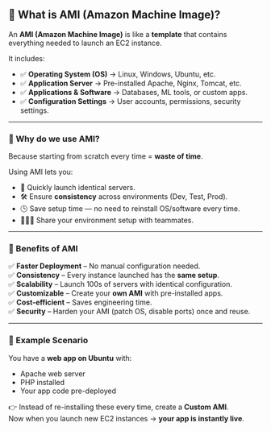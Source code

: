 ## 📌 What is AMI (Amazon Machine Image)?

An **AMI (Amazon Machine Image)** is like a **template** that contains everything needed to launch an EC2 instance.  

It includes:  
- ✅ **Operating System (OS)** → Linux, Windows, Ubuntu, etc.  
- ✅ **Application Server** → Pre-installed Apache, Nginx, Tomcat, etc.  
- ✅ **Applications & Software** → Databases, ML tools, or custom apps.  
- ✅ **Configuration Settings** → User accounts, permissions, security settings.  

---

### 📌 Why do we use AMI?

Because starting from scratch every time = **waste of time**.  

Using AMI lets you:  
- 🚀 Quickly launch identical servers.  
- 🛠️ Ensure **consistency** across environments (Dev, Test, Prod).  
- 🕒 Save setup time — no need to reinstall OS/software every time.  
- 🧑‍🤝‍🧑 Share your environment setup with teammates.  

---

### 📌 Benefits of AMI  

✅ **Faster Deployment** – No manual configuration needed.  
✅ **Consistency** – Every instance launched has the **same setup**.  
✅ **Scalability** – Launch 100s of servers with identical configuration.  
✅ **Customizable** – Create your **own AMI** with pre-installed apps.  
✅ **Cost-efficient** – Saves engineering time.  
✅ **Security** – Harden your AMI (patch OS, disable ports) once and reuse.  

---

### 📌 Example Scenario  

You have a **web app on Ubuntu** with:  
- Apache web server  
- PHP installed  
- Your app code pre-deployed  

👉 Instead of re-installing these every time, create a **Custom AMI**.  
Now when you launch new EC2 instances → **your app is instantly live**.  
